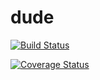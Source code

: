 # dude

[![Build Status](https://travis-ci.org/dva/dude.svg?branch=develop)](https://travis-ci.org/dva/dude)

[![Coverage Status](https://coveralls.io/repos/github/dva/dude/badge.svg)](https://coveralls.io/github/dva/dude)
